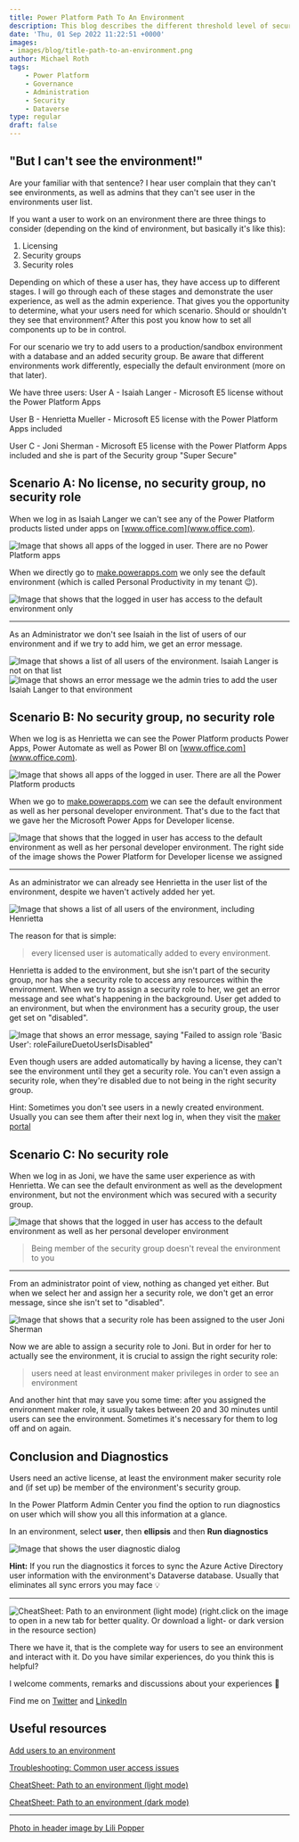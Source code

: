 ```yaml
---
title: Power Platform Path To An Environment
description: This blog describes the different threshold level of security you need to know about, if you want to give (or deny) users access to data in an environment
date: 'Thu, 01 Sep 2022 11:22:51 +0000'
images:
- images/blog/title-path-to-an-environment.png
author: Michael Roth
tags: 
    - Power Platform
    - Governance
    - Administration
    - Security
    - Dataverse
type: regular
draft: false
---
```


## "But I can't see the environment!"

Are your familiar with that sentence? I hear user complain that they can't see environments, as well as admins that they can't see user in the environments user list.

If you want a user to work on an environment there are three things to consider (depending on the kind of environment, but basically it's like this):

1. Licensing
2. Security groups
3. Security roles

Depending on which of these a user has, they have access up to different stages. I will go through each of these stages and demonstrate the user experience, as well as the admin experience. That gives you the opportunity to determine, what your users need for which scenario. Should or shouldn't they see that environment? After this post you know how to set all components up to be in control.

For our scenario we try to add users to a production/sandbox environment with a database and an added security group. Be aware that different environments work differently, especially the default environment (more on that later).

We have three users:
User A - Isaiah Langer - Microsoft E5 license without the Power Platform Apps

User B - Henrietta Mueller - Microsoft E5 license with the Power Platform Apps included

User C - Joni Sherman - Microsoft E5 license with the Power Platform Apps included and she is part of the Security group "Super Secure"

## Scenario A: No license, no security group, no security role

When we log in as Isaiah Langer we can't see any of the Power Platform products listed under apps on [www.office.com](www.office.com).

![Image that shows all apps of the logged in user. There are no Power Platform apps](/images/SecurityLevels_0.png)

When we directly go to [make.powerapps.com](make.powerapps.com) we only see the default environment (which is called Personal Productivity in my tenant 😉).

![Image that shows that the logged in user has access to the default environment only](/images/SecurityLevels_2.png)

---

As an Administrator we don't see Isaiah in the list of users of our environment and if we try to add him, we get an error message.

![Image that shows a list of all users of the environment. Isaiah Langer is not on that list](/images/SecurityLevels_3.png)
![Image that shows an error message we the admin tries to add the user Isaiah Langer to that environment](/images/SecurityLevels_4.png)

## Scenario B: No security group, no security role

When we log is as Henrietta we can see the Power Platform products Power Apps, Power Automate as well as Power BI on [www.office.com](www.office.com).

![Image that shows all apps of the logged in user. There are all the Power Platform products](/images/SecurityLevels_6.png)

When we go to [make.powerapps.com](make.powerapps.com) we can see the default environment as well as her personal developer environment. That's due to the fact that we gave her the Microsoft Power Apps for Developer license.

![Image that shows that the logged in user has access to the default environment as well as her personal developer environment. The right side of the image shows the Power Platform for Developer license we assigned](/images/SecurityLevels_7.png)

---

As an administrator we can already see Henrietta in the user list of the environment, despite we haven't actively added her yet.

![Image that shows a list of all users of the environment, including Henrietta](/images/SecurityLevels_8.png)

The reason for that is simple:
> every licensed user is automatically added to every environment.

Henrietta is added to the environment, but she isn't part of the security group, nor has she a security role to access any resources within the environment. When we try to assign a security role to her, we get an error message and see what's happening in the background. User get added to an environment, but when the environment has a security group, the user get set on "disabled".

![Image that shows an error message, saying "Failed to assign role 'Basic User': roleFailureDuetoUserIsDisabled"](/images/SecurityLevels_9.png)

Even though users are added automatically by having a license, they can't see the environment until they get a security role. You can't even assign a security role, when they're disabled due to not being in the right security group.

Hint: Sometimes you don't see users in a newly created environment. Usually you can see them after their next log in, when they visit the [maker portal](www.make.powerapps.com)

## Scenario C: No security role

When we log in as Joni, we have the same user experience as with Henrietta. We can see the default environment as well as the development environment, but not the environment which was secured with a security group.

![Image that shows that the logged in user has access to the default environment as well as her personal developer environment](/images/SecurityLevels_10.png)

>Being member of the security group doesn't reveal the environment to you

---

From an administrator point of view, nothing as changed yet either. But when we select her and assign her a security role, we don't get an error message, since she isn't set to "disabled".

![Image that shows that a security role has been assigned to the user Joni Sherman](/images/SecurityLevels_11.png)

Now we are able to assign a security role to Joni. But in order for her to actually see the environment, it is crucial to assign the right security role:

> users need at least environment maker privileges in order to see an environment

And another hint that may save you some time: after you assigned the environment maker role, it usually takes between 20 and 30 minutes until users can see the environment. Sometimes it's necessary for them to log off and on again.

## Conclusion and Diagnostics

Users need an active license, at least the environment maker security role and (if set up) be member of the environment's security group.

In the Power Platform Admin Center you find the option to run diagnostics on user which will show you all this information at a glance.

In an environment, select **user**, then **ellipsis** and then **Run diagnostics**

![Image that shows the user diagnostic dialog](/images/SecurityLevels_13.png)

**Hint:** If you run the diagnostics it forces to sync the Azure Active Directory user information with the environment's Dataverse database. Usually that eliminates all sync errors you may face 💡

---

![CheatSheet: Path to an environment (light mode)](/images/SeeEnv_light.png) (right.click on the image to open in a new tab for better quality. Or download a light- or dark version in the resource section)

There we have it, that is the complete way for users to see an environment and interact with it. Do you have similar experiences, do you think this is helpful?

I welcome comments, remarks and discussions about your experiences 🙂

Find me on [Twitter](https://twitter.com/MichaelRoth42) and [LinkedIn](https://www.linkedin.com/in/michael-roth-handsomeguy/)

## Useful resources

[Add users to an environment](https://docs.microsoft.com/power-platform/admin/add-users-to-environment)

[Troubleshooting: Common user access issues](https://docs.microsoft.com/power-platform/admin/troubleshooting-user-needs-read-write-access-organization)

[CheatSheet: Path to an environment (light mode)](/images/SeeEnv_light.png)

[CheatSheet: Path to an environment (dark mode)](/images/SeeEnv_dark.png)

---

[Photo in header image by Lili Popper](https://unsplash.com/photos/lu15z1m_KfM?utm_source=unsplash&utm_medium=referral&utm_content=creditShareLink)